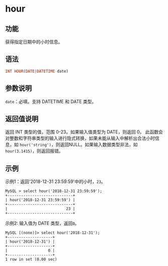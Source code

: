# hour

## 功能

获得指定日期中的小时信息。

## 语法

```Haskell
INT HOUR(DATE|DATETIME date)
```

## 参数说明

`date`：必填。支持 DATETIME 和 DATE 类型。

## 返回值说明

返回 INT 类型的值，范围 0-23。如果输入值类型为 DATE，则返回 0。
此函数会对整数和字符串类型的输入进行隐式转换，如果未能从输入中解析出合法小时信息，如 `hour('string')`，则返回NULL。如果输入数据类型非法，如 `hour(3.1415)`，则返回报错。

## 示例

示例1：返回'2018-12-31 23:59:59'中的小时，`23`。

```Plain Text
MySQL > select hour('2018-12-31 23:59:59');
+-----------------------------+
| hour('2018-12-31 23:59:59') |
+-----------------------------+
|                          23 |
+-----------------------------+
```

示例2: 输入值为 DATE 类型，返回`0`。

```Plain Text
MySQL [(none)]> select hour('2018-12-31');
+--------------------+
| hour('2018-12-31') |
+--------------------+
|                  0 |
+--------------------+
1 row in set (0.00 sec)
```
